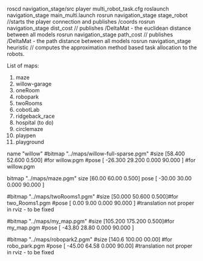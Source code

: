roscd navigation_stage/src
player multi_robot_task.cfg
roslaunch navigation_stage main_multi.launch 
rosrun navigation_stage stage_robot //starts the player connection and publishes /coords
rosrun navigation_stage dist_cost // publishes /DeltaMat - the euclidean distance between all models
rosrun navigation_stage path_cost // publishes /DeltaMat - the path distance between all models
rosrun navigation_stage heuristic // computes the approximation method based task allocation to the robots.

List of maps:
1. maze
2. willow-garage
3. oneRoom
4. robopark
5. twoRooms
6. cobotLab
7. ridgeback_race
8. hospital (to do)
9. circlemaze
10. playpen
11. playground

 name "willow"
  #bitmap "../maps/willow-full-sparse.pgm"
  #size [58.400 52.600 0.500] #for willow.pgm
  #pose [ -26.300 29.200 0.000 90.000 ] #for willow.pgm

  bitmap "../maps/maze.pgm"
  size [60.00 60.00 0.500]
  pose [ -30.00 30.00 0.000 90.000 ]

  #bitmap "../maps/twoRooms1.pgm"
  #size [50.000 50.600 0.500]#for two_Rooms1.pgm
  #pose [ 0.00 9.00 0.000 90.000 ] #translation not proper in rviz - to be fixed

  #bitmap "../maps/my_map.pgm"
  #size [105.200 175.200 0.500]#for my_map.pgm
  #pose [ -43.80 28.80 0.000 90.000 ]

  #bitmap "../maps/robopark2.pgm"
  #size [140.6 100.00 00.00]  #for robo_park.pgm
  #pose [ -45.00 64.58 0.000 90.00] #translation not proper in rviz - to be fixed
